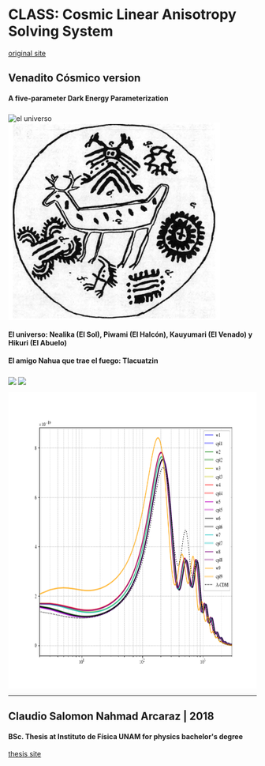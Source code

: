 # CLASS: Cosmic Linear Anisotropy Solving System
  [original site](https://github.com/lesgourg/class_public)

## Venadito Cósmico version
#### A five-parameter Dark Energy Parameterization 

<img src="https://masdemx.com/wp-content/uploads/2016/10/venado-arte-huichol-1-1-1.jpg" height="400" width="400" align="middle" alt="el universo"> <img src="universo.jpg" height="400" align="middle">

#### El universo: Nealika (El Sol), Piwami (El Halcón), Kauyumari (El Venado) y Hikuri (El Abuelo)
#### El amigo Nahua que trae el fuego: Tlacuatzin

<p>
<img src="http://books.openedition.org/cemca/docannexe/image/2223/img-2.jpg" height="200" align="middle">
<img src="https://scontent-sin6-1.cdninstagram.com/vp/cb98b3b3536762a160c8ab3496dfd86f/5B9991D7/t51.2885-15/s320x320/e35/c138.0.803.803/28754140_810930629099225_8992432087730487296_n.jpg" align="middle" height="230">
</p>

<!--otra imagen (cuervo) en "https://i.pinimg.com/originals/68/0a/b0/680ab0766d762f58282bf73b42b1a20b.jpg"-->

<img src="comparison1.png" align="middle" height="600">

*************************************************************************
## Claudio Salomon Nahmad Arcaraz | 2018
#### BSc. Thesis at Instituto de Física UNAM for physics bachelor's degree
  [thesis site](https://github.com/ClaudioNahmad/thesis_BSc)
